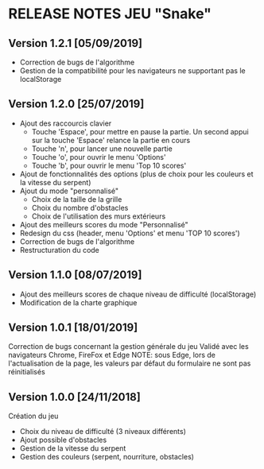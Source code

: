 # RELEASE NOTES JEU "Snake"

## Version 1.2.1 [05/09/2019]
* Correction de bugs de l'algorithme
* Gestion de la compatibilité pour les navigateurs ne supportant pas le localStorage

## Version 1.2.0 [25/07/2019]
* Ajout des raccourcis clavier
	* Touche 'Espace', pour mettre en pause la partie. Un second appui sur la touche 'Espace' relance la partie en cours
	* Touche 'n', pour lancer une nouvelle partie
	* Touche 'o', pour ouvrir le menu 'Options'
	* Touche 'b', pour ouvrir le menu 'Top 10 scores'
* Ajout de fonctionnalités des options (plus de choix pour les couleurs et la vitesse du serpent)
* Ajout du mode "personnalisé"
	* Choix de la taille de la grille
	* Choix du nombre d'obstacles
	* Choix de l'utilisation des murs extérieurs
* Ajout des meilleurs scores du mode "Personnalisé"
* Redesign du css (header, menu 'Options' et menu 'TOP 10 scores')
* Correction de bugs de l'algorithme
* Restructuration du code

## Version 1.1.0 [08/07/2019]
* Ajout des meilleurs scores de chaque niveau de difficulté (localStorage)
* Modification de la charte graphique

## Version 1.0.1 [18/01/2019]
Correction de bugs concernant la gestion générale du jeu
Validé avec les navigateurs Chrome, FireFox et Edge
NOTE: sous Edge, lors de l'actualisation de la page, les valeurs par défaut du formulaire ne sont pas réinitialisés 

## Version 1.0.0 [24/11/2018]
Création du jeu
* Choix du niveau de difficulté (3 niveaux différents)
* Ajout possible d'obstacles
* Gestion de la vitesse du serpent
* Gestion des couleurs (serpent, nourriture, obstacles)